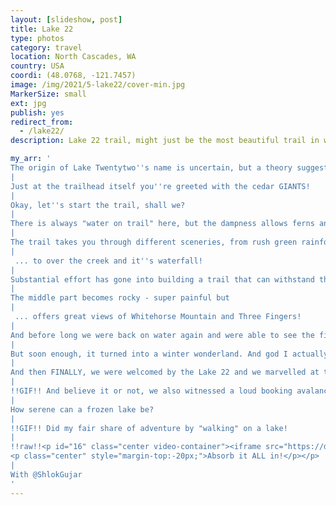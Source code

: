 ```yaml
---
layout: [slideshow, post]
title: Lake 22
type: photos
category: travel
location: North Cascades, WA
country: USA
coordi: (48.0768, -121.7457)
image: /img/2021/5-lake22/cover-min.jpg
MarkerSize: small
ext: jpg
publish: yes
redirect_from:
  - /lake22/
description: Lake 22 trail, might just be the most beautiful trail in washington and the trail is truly something incredible and is a loop you’ll never forget! We strategically came to the trek to see some snow on/near the lake but not too much of snow as it will just make the trek difficult!

my_arr: '
The origin of Lake Twentytwo''s name is uncertain, but a theory suggests that nineteenth-century railroad maps listed local creeks numerically; one particular creek and its source lake were assigned 22 and this name just stuck!
|
Just at the trailhead itself you''re greeted with the cedar GIANTS!
|
Okay, let''s start the trail, shall we?
|
There is always "water on trail" here, but the dampness allows ferns and moss to flourish in the Mountain Loop rainforest!
|
The trail takes you through different sceneries, from rush green rainforests ...
|
 ... to over the creek and it''s waterfall!
|
Substantial effort has gone into building a trail that can withstand the perpetual beating from the arch-enemy of all trails - water. TBH this has been the most well kept trail I''ve been on which is astonishing!
|
The middle part becomes rocky - super painful but
|
 ... offers great views of Whitehorse Mountain and Three Fingers!
|
And before long we were back on water again and were able to see the first snow.
|
But soon enough, it turned into a winter wonderland. And god I actually ate a lot of snow/ice which was so FRESH!
|
And then FINALLY, we were welcomed by the Lake 22 and we marvelled at the sheer northern face of Mount Pilchuck!
|
!!GIF!! And believe it or not, we also witnessed a loud booking avalanche on the mountain. Apparently, it does happens (non-so-frequently) in winter and spring! How lucky to see it (and survive?)
|
How serene can a frozen lake be?
|
!!GIF!! Did my fair share of adventure by "walking" on a lake!
|
!!raw!!<p id="16" class="center video-container"><iframe src="https://drive.google.com/file/d/157aglDhJM56qp9G-FO_zBtRoBrqs7FMB/preview" width="480" height="480"></iframe>
<p class="center" style="margin-top:-20px;">Absorb it ALL in!</p></p>
|
With @ShlokGujar
'
---
```

<!-- http://compressjpeg.com -->
<!-- http://compressimage.toolur.com/ 1024, 400-->
<!-- https://ezgif.com/optimize/ remove second and then lossy 50. Best is transparency. Fuzzy 6-->
<!-- https://support.google.com/blogger/thread/1950766?hl=en -->

